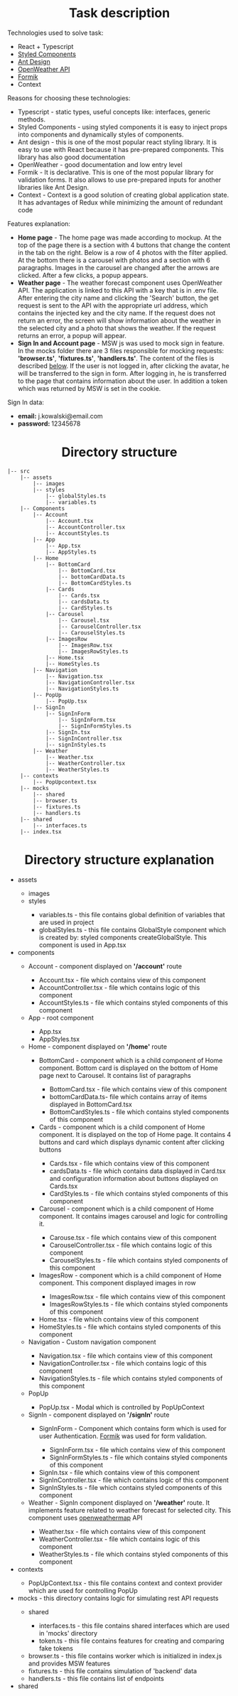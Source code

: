 <h1 align="center">
  Task description
</h1>

<p>Technologies used to solve task:</p>
<ul>
    <li>React + Typescript</li>
    <li><a href="https://styled-components.com/">Styled Components</a></li>
    <li><a href="https://ant.design/">Ant Design</a></li>
    <li><a href="https://openweathermap.org/">OpenWeather API</a></li>
    <li><a href="https://formik.org/">Formik</a></li>
    <li>Context</li>
</ul>

<p>Reasons for choosing these technologies:</p>
<ul>
    <li>Typescript - static types, useful concepts like: interfaces, generic methods. </li>
    <li>Styled Components - using styled components it is easy to inject props into components and dynamically
    styles of components.</li>
    <li>Ant design - this is one of the most popular react styling library. It is easy to use with React because 
    it has pre-prepared components. This library has also good documentation</li>
    <li>OpenWeather - good documentation and low entry level</li>
    <li>Formik - It is declarative. This is one of the most popular library for validation forms. It also allows to 
    use pre-prepared inputs for another libraries like Ant Design.</li>
    <li>Context - Context is a good solution of creating global application state. It has advantages of Redux
    while minimizing the amount of redundant code</li>
</ul>

<p>Features explanation:</p>
<ul>
    <li><b>Home page</b> - The home page was made according to mockup. At the top of the page there is a section with 4 buttons
    that change the content in the tab on the right. Below is a row of 4 photos with the filter applied. At the bottom 
    there is a carousel with photos and a section with 6 paragraphs. Images in the carousel are changed after the 
    arrows are clicked. After a few clicks, a popup appears.</li>
    <li><b>Weather page</b> - The weather forecast component uses OpenWeather API. The application is linked to this API with
    a key that is in .env file. After entering the city name and clicking the 'Search' button, the get request is sent 
    to the API with the appropriate url address, which contains the injected key and the city name. If the request does 
    not return an error, the screen will show information about the weather in the selected city and a photo that shows 
    the weather. If the request returns an error, a popup will appear.</li>
    <li><b>Sign In and Account page</b> - MSW js was used to mock sign in feature. In the mocks folder there are 3 files
    responsible for mocking requests: <b>'browser.ts'</b>, <b>'fixtures.ts'</b>, <b>'handlers.ts'</b>. The content of the
    files is described <a href="#mocks">below</a>. If the user is not logged in, after clicking the avatar, he will be 
    transferred to the sign in form. After logging in, he is transferred to the page that contains information about the
    user. In addition a token which was returned by MSW is set in the cookie.</li>
</ul>

<p>Sign In data:</p>
<ul>
    <li><b>email:</b> j.kowalski@email.com</li>
    <li><b>password: </b> 12345678</li>
</ul>

<h1 align="center">
  Directory structure
</h1>

```
|-- src
    |-- assets
        |-- images
        |-- styles
            |-- globalStyles.ts
            |-- variables.ts
    |-- Components
        |-- Account
            |-- Account.tsx
            |-- AccountController.tsx
            |-- AccountStyles.ts
        |-- App
            |-- App.tsx
            |-- AppStyles.ts
        |-- Home
            |-- BottomCard
                |-- BottomCard.tsx
                |-- bottomCardData.ts
                |-- BottomCardStyles.ts
            |-- Cards
                |-- Cards.tsx
                |-- cardsData.ts
                |-- CardStyles.ts
            |-- Carousel
                |-- Carousel.tsx
                |-- CarouselController.tsx
                |-- CarouselStyles.ts
            |-- ImagesRow
                |-- ImagesRow.tsx
                |-- ImagesRowStyles.ts
            |-- Home.tsx
            |-- HomeStyles.ts
        |-- Navigation
            |-- Navigation.tsx
            |-- NavigationController.tsx
            |-- NavigationStyles.ts
        |-- PopUp
            |-- PopUp.tsx
        |-- SignIn
            |-- SignInForm
                |-- SignInForm.tsx
                |-- SignInFormStyles.ts
            |-- SignIn.tsx
            |-- SignInController.tsx
            |-- signInStyles.ts
        |-- Weather
            |-- Weather.tsx
            |-- WeatherController.tsx
            |-- WeatherStyles.ts
    |-- contexts
        |-- PopUpcontext.tsx
    |-- mocks
        |-- shared
        |-- browser.ts
        |-- fixtures.ts
        |-- handlers.ts
    |-- shared
        |-- interfaces.ts
    |-- index.tsx
```

<h1 align="center">
  Directory structure explanation
</h1>

<ul>
    <li>assets</li>
    <ul>
        <li>images</li>
        <li>styles</li>
        <ul>
            <li>variables.ts - this file contains global definition of variables that are used in project</li>
            <li>globalStyles.ts - this file contains GlobalStyle component which is created by:  styled components createGlobalStyle. This component is used in App.tsx</li>
        </ul>
    </ul>
    <li>components</li>
    <ul>
        <li>Account - component displayed on <b>'/account'</b> route</li>
        <ul>
            <li>Account.tsx - file which contains view of this component</li>
            <li>AccountController.tsx - file which contains logic of this component</li>
            <li>AccountStyles.ts - file which contains styled components of this component</li>
        </ul>
        <li>App - root component</li>
        <ul>
            <li>App.tsx</li>
            <li>AppStyles.tsx</li>
        </ul>
        <li>Home - component displayed on <b>'/home'</b> route</li>
        <ul>
            <li>BottomCard - component which is a child component of Home component. Bottom card is displayed on the bottom 
            of Home page next to Carousel. It contains list of paragraphs</li>
            <ul>
                <li>BottomCard.tsx - file which contains view of this component</li>
                <li>bottomCardData.ts- file which contains array of items displayed in BottomCard.tsx </li>
                <li>BottomCardStyles.ts - file which contains styled components of this component</li>
            </ul>
            <li>Cards - component which is a child component of Home component. It is displayed on the top of Home page.
            It contains 4 buttons and card which displays dynamic content after clicking buttons</li>
                <ul>
                    <li>Cards.tsx - file which contains view of this component</li>
                    <li>cardsData.ts - file which contains data displayed in Card.tsx and configuration information about 
                    buttons displayed on Cards.tsx</li>
                    <li>CardStyles.ts - file which contains styled components of this component</li>
                </ul>
            <li>Carousel - component which is a child component of Home component. It contains images carousel
            and logic for controlling it.</li>
            <ul>
                <li>Carouse.tsx - file which contains view of this component</li>
                <li>CarouselController.tsx - file which contains logic of this component</li>
                <li>CarouselStyles.ts - file which contains styled components of this component</li>
            </ul>
            <li>ImagesRow - component which is a child component of Home component. This component displayed 
            images in row</li>
            <ul>
                <li>ImagesRow.tsx - file which contains view of this component</li>
                <li>ImagesRowStyles.ts - file which contains styled components of this component</li>
            </ul>
            <li>Home.tsx - file which contains view of this component</li>
            <li>HomeStyles.ts - file which contains styled components of this component</li>
        </ul>
        <li>Navigation - Custom navigation component</li>
        <ul>
            <li>Navigation.tsx - file which contains view of this component</li>
            <li>NavigationController.tsx - file which contains logic of this component</li>
            <li>NavigationStyles.ts - file which contains styled components of this component</li>
        </ul>
        <li>PopUp</li>
            <ul>
                <li>PopUp.tsx - Modal which is controlled by PopUpContext</li>
            </ul>
        <li>SignIn - component displayed on <b>'/signIn'</b> route</li>
            <ul>
                <li>SignInForm - Component which contains form which is used for user Authentication. 
                <a href="https://formik.org/">Formik</a> was used for form validation.</li>
                <ul>
                    <li>SignInForm.tsx - file which contains view of this component</li>
                    <li>SignInFormStyles.ts - file which contains styled components of this component</li>
                </ul>
                <li>SignIn.tsx - file which contains view of this component</li>
                <li>SignInController.tsx - file which contains logic of this component</li>
                <li>SignInStyles.ts - file which contains styled components of this component</li>
            </ul>
        <li>Weather - SignIn  component displayed on <b>'/weather'</b> route. It implements feature related to weather
        forecast for selected city. This component uses <a href="https://openweathermap.org/">openweathermap</a> API</li>
        <ul>
            <li>Weather.tsx - file which contains view of this component</li>
            <li>WeatherController.tsx - file which contains logic of this component</li>
            <li>WeatherStyles.ts - file which contains styled components of this component</li>
        </ul>
    </ul>
    <li>contexts</li>
    <ul>
        <li>PopUpContext.tsx - this file contains context and context provider which are used for controlling PopUp</li>
    </ul>
    <li id="mocks">mocks - this directory contains logic for simulating rest API requests</li>
    <ul>
        <li>shared</li>
        <ul>
            <li>interfaces.ts - this file contains shared interfaces which are used in 'mocks' directory </li>
            <li>token.ts - this file contains features for creating and comparing fake tokens</li>
        </ul>
        <li>browser.ts - this file contains worker which is initialized in index.js and provides MSW features</li>
        <li>fixtures.ts - this file contains simulation of 'backend' data</li>
        <li>handlers.ts - this file contains list of endpoints</li>
    </ul>
    <li>shared</li>
</ul>